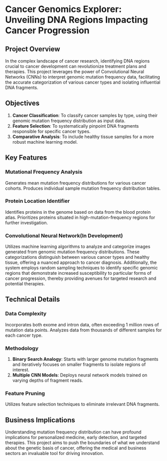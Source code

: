 # Cancer Genomics Explorer: Unveiling DNA Regions Impacting Cancer Progression
## Project Overview
In the complex landscape of cancer research, identifying DNA regions crucial to cancer development can revolutionize treatment plans and therapies. This project leverages the power of Convolutional Neural Networks (CNNs) to interpret genomic mutation frequency data, facilitating the accurate categorization of various cancer types and isolating influential DNA fragments.

## Objectives
1. **Cancer Classification**: To classify cancer samples by type, using their genomic mutation frequency distribution as input data.
2. **Feature Selection**: To systematically pinpoint DNA fragments responsible for specific cancer types.
3. **Comparative Analysis**: To include healthy tissue samples for a more robust machine learning model.
## Key Features
### Mutational Frequency Analysis
Generates mean mutation frequency distributions for various cancer cohorts.
Produces individual sample mutation frequency distribution tables.
### Protein Location Identifier
Identifies proteins in the genome based on data from the blood protein atlas.
Prioritizes proteins situated in high-mutation-frequency regions for further investigation.
### Convolutional Neural Network(In Development)
Utilizes machine learning algorithms to analyze and categorize images generated from genomic mutation frequency distributions. These categorizations distinguish between various cancer types and healthy tissue, offering a nuanced approach to cancer diagnosis. Additionally, the system employs random sampling techniques to identify specific genomic regions that demonstrate increased susceptibility to particular forms of cancer progression, thereby providing avenues for targeted research and potential therapies.
## Technical Details
### Data Complexity
Incorporates both exome and intron data, often exceeding 1 million rows of mutation data points.
Analyzes data from thousands of different samples for each cancer type.
### Methodology
1. **Binary Search Analogy**: Starts with larger genome mutation fragments and iteratively focuses on smaller fragments to isolate regions of interest.
2. **Multiple CNN Models**: Deploys neural network models trained on varying depths of fragment reads.
### Feature Pruning
Utilizes feature selection techniques to eliminate irrelevant DNA fragments.
## Business Implications
Understanding mutation frequency distribution can have profound implications for personalized medicine, early detection, and targeted therapies. This project aims to push the boundaries of what we understand about the genetic basis of cancer, offering the medical and business sectors an invaluable tool for driving innovation.


